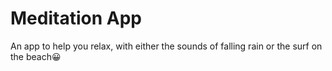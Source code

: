 # Meditation App

An app to help you relax, with either the sounds of falling rain or the surf on the beach😀